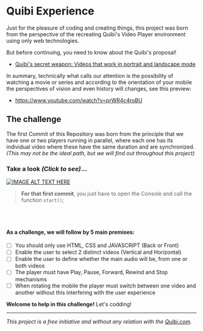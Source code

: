 # Quibi Experience

Just for the pleasure of coding and creating things, this project was born from the perspective of the recreating Quibi's Video Player environment using only web technologies.

But before continuing, you need to know about the Quibi's proposal!
- [Quibi's secret weapon: Videos that work in portrait and landscape mode](
https://www.engadget.com/2020/01/08/quibi-mobile-video-turnstyle/?guccounter=1&utm_source=The+BRIEF+Newsletter&utm_campaign=56093644df-News_TB_605&utm_medium=email&utm_term=0_7b4f9a465c-560696)

In summary, technically what calls our attention is the possibility of watching a movie or series and according to the orientation of your mobile the perspectives of vision and even history will changes, see this preview:
- https://www.youtube.com/watch?v=prWR4c4roBU

 
## The challenge
The first Commit of this Repository was born from the principle that we have one or two players running in parallel, where each one has its individual video where these have the same duration and are synchronized. *(This may not be the ideal path, but we will find out throughout this project)*

### Take a look *(Click to see)*...<br>
[![IMAGE ALT TEXT HERE](https://img.youtube.com/vi/j1jZYLMBZcY/0.jpg)](https://www.youtube.com/watch?v=j1jZYLMBZcY)
> **For that first commit**, you just have to open the Console and call the function `start()`;
<br>
<br>

#### As a challenge, we will follow by 5 main premises:
- [ ] You should only use HTML, CSS and JAVASCRIPT (Back or Front)
- [ ] Enable the user to select 2 distinct videos (Vertical and Horizontal)
- [ ] Enable the user to define whether the main audio will be, from one or both videos
- [ ] The player must have Play, Pause, Forward, Rewind and Stop mechanisms
- [ ] When rotating the mobile the player must switch between one video and another without this interfering with the user experience

**Welcome to help in this challenge!**
Let's codding!

----
*This project is a free initiative and without any relation with the [Quibi.com](Quibi.com).*

